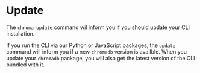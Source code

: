# Update

The `chroma update` command wil inform you if you should update your CLI installation.

If you run the CLI via our Python or JavaScript packages, the `update` command will inform you if a new `chromadb` version is availble. When you update your `chromadb` package, you will also get the latest version of the CLI bundled with it.
